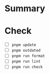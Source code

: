 # Summary

# Check

- [ ] `pnpm update`
- [ ] `pnpm outdated`
- [ ] `pnpm run format`
- [ ] `pnpm run lint`
- [ ] `pnpm run check`
